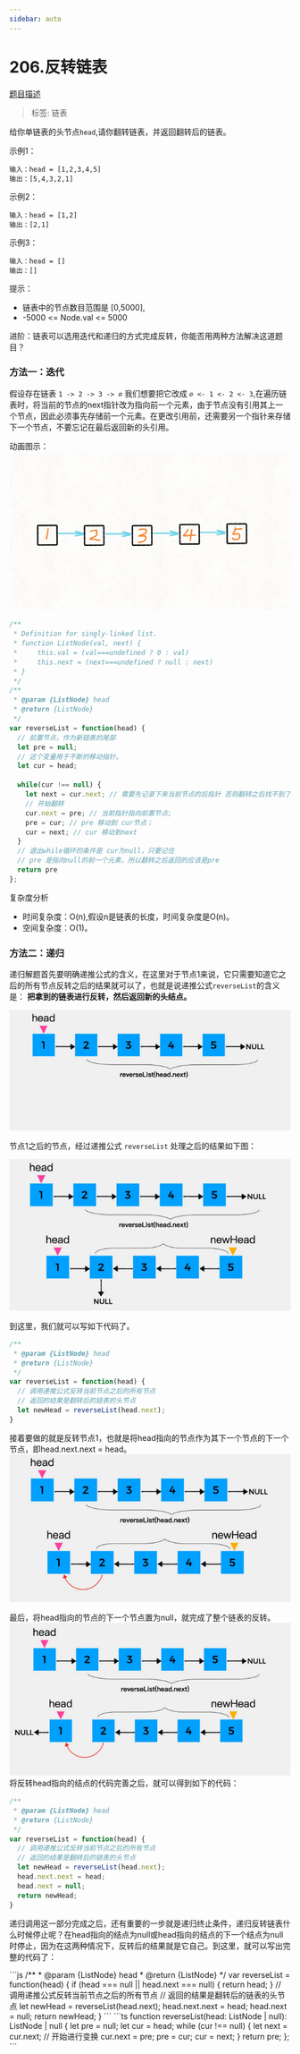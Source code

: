 ```yaml
---
sidebar: auto
---
```


# 206.反转链表

[题目描述](https://leetcode-cn.com/problems/reverse-linked-list/)

> 标签: 链表

给你单链表的头节点`head`,请你翻转链表，并返回翻转后的链表。

示例1：
```
输入：head = [1,2,3,4,5]
输出：[5,4,3,2,1]
```

示例2：
```
输入：head = [1,2]
输出：[2,1]
```

示例3：
```
输入：head = []
输出：[]
```

提示：
- 链表中的节点数目范围是 [0,5000],
- -5000 <= Node.val <= 5000

进阶：链表可以选用迭代和递归的方式完成反转，你能否用两种方法解决这道题目？

### 方法一：迭代
假设存在链表 `1 -> 2 -> 3 -> ∅`  我们想要把它改成 `∅ <- 1 <- 2 <- 3`,在遍历链表时，将当前的节点的next指针改为指向前一个元素，由于节点没有引用其上一个节点，因此必须事先存储前一个元素。在更改引用前，还需要另一个指针来存储下一个节点，不要忘记在最后返回新的头引用。

动画图示：
![反转链表](../../images/leetcode/206/01.gif)


```js
/**
 * Definition for singly-linked list.
 * function ListNode(val, next) {
 *     this.val = (val===undefined ? 0 : val)
 *     this.next = (next===undefined ? null : next)
 * }
 */
/**
 * @param {ListNode} head
 * @return {ListNode}
 */
var reverseList = function(head) {
  // 前置节点，作为新链表的尾部
  let pre = null;
  // 这个变量用于不断的移动指针。 
  let cur = head;
  
  while(cur !== null) {
    let next = cur.next; // 需要先记录下来当前节点的后指针 否则翻转之后找不到了
    // 开始翻转
    cur.next = pre; // 当前指针指向前置节点;
    pre = cur; // pre 移动到 cur节点；
    cur = next; // cur 移动到next 
  }
  // 退出while循环的条件是 cur为null，只要记住
  // pre 是指向null的前一个元素，所以翻转之后返回的应该是pre
  return pre
};
```

复杂度分析
- 时间复杂度：O(n),假设n是链表的长度，时间复杂度是O(n)。
- 空间复杂度：O(1)。

### 方法二：递归

递归解题首先要明确递推公式的含义，在这里对于节点1来说，它只需要知道它之后的所有节点反转之后的结果就可以了，也就是说递推公式`reverseList`的含义是： **把拿到的链表进行反转，然后返回新的头结点。**

![反转1节点之后的节点](../../images/leetcode/206/03.png)

节点1之后的节点，经过递推公式 `reverseList` 处理之后的结果如下图：

![反转1节点之后的节点](../../images/leetcode/206/04.png)

到这里，我们就可以写如下代码了。

```js
/**
 * @param {ListNode} head
 * @return {ListNode}
 */
var reverseList = function(head) {
  // 调用递推公式反转当前节点之后的所有节点
  // 返回的结果是翻转后的链表的头节点
  let newHead = reverseList(head.next);
}
```

接着要做的就是反转节点1，也就是将head指向的节点作为其下一个节点的下一个节点，即head.next.next = head。
![反转1节点之后的节点](../../images/leetcode/206/05.png)

最后，将head指向的节点的下一个节点置为null，就完成了整个链表的反转。
![反转1节点之后的节点](../../images/leetcode/206/06.png)
将反转head指向的结点的代码完善之后，就可以得到如下的代码：

```js
/**
 * @param {ListNode} head
 * @return {ListNode}
 */
var reverseList = function(head) {
  // 调用递推公式反转当前节点之后的所有节点
  // 返回的结果是翻转后的链表的头节点
  let newHead = reverseList(head.next);
  head.next.next = head;
  head.next = null;
  return newHead;
}
```
递归调用这一部分完成之后，还有重要的一步就是递归终止条件，递归反转链表什么时候停止呢？在head指向的结点为null或head指向的结点的下一个结点为null时停止，因为在这两种情况下，反转后的结果就是它自己。到这里，就可以写出完整的代码了：

<code-group>
  <code-block title="JavaScript" active>
  ```js
  /**
  * @param {ListNode} head
  * @return {ListNode}
  */
  var reverseList = function(head) {
    if (head === null || head.next === null) {
      return head;
    }
    // 调用递推公式反转当前节点之后的所有节点
    // 返回的结果是翻转后的链表的头节点
    let newHead = reverseList(head.next);
    head.next.next = head;
    head.next = null;
    return newHead;
  }
  ```
  </code-block>

  <code-block title="TypeScript">
  ```ts
  function reverseList(head: ListNode | null): ListNode | null {
    let pre = null;
    let cur = head;
    while (cur !== null) {
      let next = cur.next;
      // 开始进行变换
      cur.next = pre;
      pre = cur;
      cur = next;
    }
    return pre;
  };
  ```
  </code-block>
</code-group>
